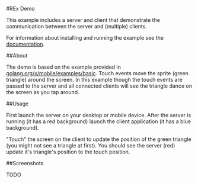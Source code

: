 #REx Demo

This example includes a server and client that demonstrate the communication
between the server and (multiple) clients.

For information about installing and running the example see the
[documentation](../../docs/examples.md).

##About

The demo is based on the example provided in
[golang.org/x/mobile/examples/basic](https://github.com/golang/mobile/tree/master/example/basic).
Touch events move the sprite (green triangle) around the screen.  In this
example though the touch events are passed to the server and all connected
clients will see the triangle dance on the screen as you tap around.

##Usage

First launch the server on your desktop or mobile device.  After the server is
running (it has a red background) launch the client application (it has a blue
background).

"Touch" the screen on the client to update the position of the green triangle
(you might not see a triangle at first).  You should see the server (red)
update it's triangle's position to the touch position.

##Screenshots

TODO
